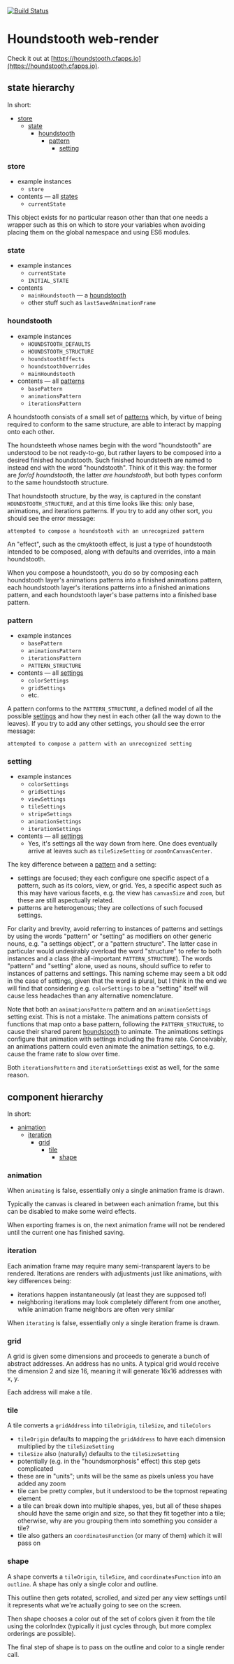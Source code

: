 [![Build Status](https://travis-ci.org/houndstooth/web-render.svg?branch=master)](https://travis-ci.org/houndstooth/web-render)

# Houndstooth web-render

Check it out at [https://houndstooth.cfapps.io](https://houndstooth.cfapps.io).

## state hierarchy

In short:
- [store](#store)
	- [state](#state)
		- [houndstooth](#houndstooth)
			- [pattern](#pattern)
				- [setting](#setting)  

### store
- example instances
	- `store`
- contents — all [states](#state)
	- `currentState`

This object exists for no particular reason other than that one needs a wrapper such as this on which to store your variables when avoiding placing them on the global namespace and using ES6 modules.

### state
- example instances
	- `currentState`
	- `INITIAL_STATE`
- contents
	- `mainHoundstooth` — a [houndstooth](#houndstooth)
	- other stuff such as `lastSavedAnimationFrame`

### houndstooth
- example instances
	- `HOUNDSTOOTH_DEFAULTS`
	- `HOUNDSTOOTH_STRUCTURE`
	- `houndstoothEffects`
	- `houndstoothOverrides`
	- `mainHoundstooth`
- contents — all [patterns](#pattern)
	- `basePattern`
	- `animationsPattern`
	- `iterationsPattern`

A houndstooth consists of a small set of [patterns](#pattern) which, by virtue of being required to conform to the same structure, are able to interact by mapping onto each other.

The houndsteeth whose names begin with the word "houndstooth" are understood to be not ready-to-go, but rather layers to be composed into a desired finished houndstooth. Such finished houndsteeth are named to instead end with the word "houndstooth". Think of it this way: the former are *for/of houndstooth*, the latter *are houndstooth*, but both types conform to the same houndstooth structure.

That houndstooth structure, by the way, is captured in the constant `HOUNDSTOOTH_STRUCTURE`, and at this time looks like this: only base, animations, and iterations patterns. If you try to add any other sort, you should see the error message: 

```
attempted to compose a houndstooth with an unrecognized pattern
```

An "effect", such as the cmyktooth effect, is just a type of houndstooth intended to be composed, along with defaults and overrides, into a main houndstooth.

When you compose a houndstooth, you do so by composing each houndstooth layer's animations patterns into a finished animations pattern, each houndstooth layer's iterations patterns into a finished animations pattern, and each houndstooth layer's base patterns into a finished base pattern.

### pattern
- example instances
	- `basePattern`
	- `animationsPattern`
	- `iterationsPattern` 
	- `PATTERN_STRUCTURE`
- contents — all [settings](#setting) 
	- `colorSettings`
	- `gridSettings`
	- etc.

A pattern conforms to the `PATTERN_STRUCTURE`, a defined model of all the possible [settings](#setting) and how they nest in each other (all the way down to the leaves). If you try to add any other settings, you should see the error message: 

```
attempted to compose a pattern with an unrecognized setting
```

### setting
- example instances
	- `colorSettings`
	- `gridSettings`
	- `viewSettings`
	- `tileSettings`
	- `stripeSettings`
	- `animationSettings`
	- `iterationSettings`
- contents — all [settings](#setting)
	- Yes, it's settings all the way down from here. One does eventually arrive at leaves such as `tileSizeSetting` or `zoomOnCanvasCenter`.

The key difference between a [pattern](#pattern) and a setting:

- settings are focused; they each configure one specific aspect of a pattern, such as its colors, view, or grid. Yes, a specific aspect such as this may have various facets, e.g. the view has `canvasSize` and `zoom`, but these are still aspectually related. 
- patterns are heterogenous; they are collections of such focused settings.

For clarity and brevity, avoid referring to instances of patterns and settings by using the words "pattern" or "setting" as modifiers on other generic nouns, e.g. "a settings object", or a "pattern structure". The latter case in particular would undesirably overload the word "structure" to refer to both instances and a class (the all-important `PATTERN_STRUCTURE`). The words "pattern" and "setting" alone, used as nouns, should suffice to refer to instances of patterns and settings. This naming scheme may seem a bit odd in the case of settings, given that the word is plural, but I think in the end we will find that considering e.g. `colorSettings` to be a "setting" itself will cause less headaches than any alternative nomenclature.

Note that both an `animationsPattern` pattern and an `animationSettings` setting exist. This is not a mistake. The animations pattern consists of functions that map onto a base pattern, following the `PATTERN_STRUCTURE`, to cause their shared parent [houndstooth](#houndstooth) to animate. The animations settings configure that animation with settings including the frame rate. Conceivably, an animations pattern could even animate the animation settings, to e.g. cause the frame rate to slow over time. 

Both `iterationsPattern` and `iterationSettings` exist as well, for the same reason.

## component hierarchy

In short:
- [animation](#animation)
	- [iteration](#iteration)
		- [grid](#grid)
			- [tile](#tile)
				- [shape](#shape)

### animation

When `animating` is false, essentially only a single animation frame is drawn.

Typically the canvas is cleared in between each animation frame, but this can be disabled to make some weird effects.

When exporting frames is on, the next animation frame will not be rendered until the current one has finished saving.

### iteration

Each animation frame may require many semi-transparent layers to be rendered. Iterations are renders with adjustments just like animations, with key differences being:
- iterations happen instantaneously (at least they are supposed to!)
- neighboring iterations may look completely different from one another, while animation frame neighbors are often very similar

When `iterating` is false, essentially only a single iteration frame is drawn.

### grid

A grid is given some dimensions and proceeds to generate a bunch of abstract addresses. An address has no units. A typical grid would receive the dimension 2 and size 16, meaning it will generate 16x16 addresses with x, y.

Each address will make a tile.

### tile

A tile converts a `gridAddress` into `tileOrigin`, `tileSize`, and `tileColors`
- `tileOrigin` defaults to mapping the `gridAddress` to have each dimension multiplied by the `tileSizeSetting`
- `tileSize` also (naturally) defaults to the `tileSizeSetting`
- potentially (e.g. in the "houndsmorphosis" effect) this step gets complicated
- these are in "units"; units will be the same as pixels unless you have added any zoom
- tile can be pretty complex, but it understood to be the topmost repeating element
- a tile can break down into multiple shapes, yes, but all of these shapes should have the same origin and size, so that they fit together into a tile; otherwise, why are you grouping them into something you consider a tile?
- tile also gathers an `coordinatesFunction` (or many of them) which it will pass on

### shape

A shape converts a `tileOrigin`, `tileSize`, and `coordinatesFunction` into an `outline`. 
A shape has only a single color and outline.

This outline then gets rotated, scrolled, and sized per any view settings until it represents what we're actually going to see on the screen. 

Then shape chooses a color out of the set of colors given it from the tile using the colorIndex (typically it just cycles through, but more complex orderings are possible).

The final step of shape is to pass on the outline and color to a single render call.
